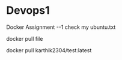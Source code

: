 # Devops1

Docker Assignment --1
check my ubuntu.txt


docker pull file

docker pull karthik2304/test:latest

